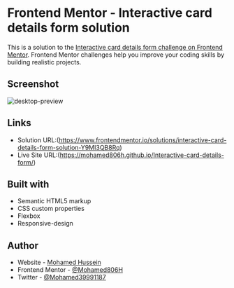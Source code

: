 # Frontend Mentor - Interactive card details form solution

This is a solution to the [Interactive card details form challenge on Frontend Mentor](https://www.frontendmentor.io/challenges/interactive-card-details-form-XpS8cKZDWw). Frontend Mentor challenges help you improve your coding skills by building realistic projects.

## Screenshot

![desktop-preview](https://user-images.githubusercontent.com/91362640/227813539-8dc68999-475d-43c9-99c9-089bef043fd7.jpg)

## Links

- Solution URL:(https://www.frontendmentor.io/solutions/interactive-card-details-form-solution-Y9MI3QB8Rq)
- Live Site URL:(https://mohamed806h.github.io/Interactive-card-details-form/)

## Built with

- Semantic HTML5 markup
- CSS custom properties
- Flexbox
- Responsive-design

## Author

- Website - [Mohamed Hussein](https://mohameds7s-portfolio.netlify.app/)
- Frontend Mentor - [@Mohamed806H](https://www.frontendmentor.io/profile/Mohamed806H)
- Twitter - [@Mohamed39991187](https://www.twitter.com/Mohamed39991187)
